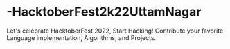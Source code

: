 # -HacktoberFest2k22UttamNagar
Let's celebrate HacktoberFest 2022, Start Hacking! Contribute your favorite Language implementation, Algorithms, and Projects.
